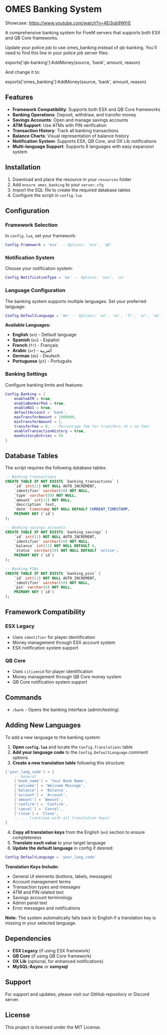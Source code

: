 # OMES Banking System

Showcase: https://www.youtube.com/watch?v=4Ei3ub9WfrE

A comprehensive banking system for FiveM servers that supports both ESX and QB Core frameworks.


Update your police job to use omes_banking instead of qb-banking. You'll need to find this line in your police job server files:

exports['qb-banking']:AddMoney(source, 'bank', amount, reason)

And change it to:

exports['omes_banking']:AddMoney(source, 'bank', amount, reason)


## Features

- **Framework Compatibility**: Supports both ESX and QB Core frameworks
- **Banking Operations**: Deposit, withdraw, and transfer money
- **Savings Accounts**: Open and manage savings accounts
- **ATM Support**: Use ATMs with PIN verification
- **Transaction History**: Track all banking transactions
- **Balance Charts**: Visual representation of balance history
- **Notification System**: Supports ESX, QB Core, and OX Lib notifications
- **Multi-language Support**: Supports 6 languages with easy expansion system

## Installation

1. Download and place the resource in your `resources` folder
2. Add `ensure omes_banking` to your `server.cfg`
3. Import the SQL file to create the required database tables
4. Configure the script in `config.lua`

## Configuration

### Framework Selection

In `config.lua`, set your framework:

```lua
Config.Framework = 'esx' -- Options: 'esx', 'qb'
```

### Notification System

Choose your notification system:

```lua
Config.NotificationType = 'ox' -- Options: 'esx', 'ox'
```

### Language Configuration

The banking system supports multiple languages. Set your preferred language:

```lua
Config.DefaultLanguage = 'en' -- Options: 'en', 'es', 'fr', 'ar', 'de', 'pt'
```

**Available Languages:**
- **English** (`en`) - Default language
- **Spanish** (`es`) - Español
- **French** (`fr`) - Français  
- **Arabic** (`ar`) - العربية
- **German** (`de`) - Deutsch
- **Portuguese** (`pt`) - Português

### Banking Settings

Configure banking limits and features:

```lua
Config.Banking = {
    enableATM = true,
    enableBankerPed = true,
    enableNUI = true,
    defaultAccount = 'bank',
    maxTransferAmount = 1000000,
    minTransferAmount = 1,
    transferFee = 0, -- Percentage fee for transfers (0 = no fee)
    enableTransactionHistory = true,
    maxHistoryEntries = 50
}
```

## Database Tables

The script requires the following database tables:

```sql
-- Banking transactions
CREATE TABLE IF NOT EXISTS `banking_transactions` (
    `id` int(11) NOT NULL AUTO_INCREMENT,
    `identifier` varchar(50) NOT NULL,
    `type` varchar(50) NOT NULL,
    `amount` int(11) NOT NULL,
    `description` text,
    `date` timestamp NOT NULL DEFAULT CURRENT_TIMESTAMP,
    PRIMARY KEY (`id`)
);

-- Banking savings accounts
CREATE TABLE IF NOT EXISTS `banking_savings` (
    `id` int(11) NOT NULL AUTO_INCREMENT,
    `identifier` varchar(50) NOT NULL,
    `balance` int(11) NOT NULL DEFAULT 0,
    `status` varchar(20) NOT NULL DEFAULT 'active',
    PRIMARY KEY (`id`)
);

-- Banking PINs
CREATE TABLE IF NOT EXISTS `banking_pins` (
    `id` int(11) NOT NULL AUTO_INCREMENT,
    `identifier` varchar(50) NOT NULL,
    `pin` varchar(4) NOT NULL,
    PRIMARY KEY (`id`)
);
```

## Framework Compatibility

### ESX Legacy
- Uses `identifier` for player identification
- Money management through ESX account system
- ESX notification system support

### QB Core
- Uses `citizenid` for player identification
- Money management through QB Core money system
- QB Core notification system support

## Commands

- `/bank` - Opens the banking interface (admin/testing)

## Adding New Languages

To add a new language to the banking system:

1. **Open `config.lua`** and locate the `Config.Translations` table
2. **Add your language code** to the `Config.DefaultLanguage` comment options
3. **Create a new translation table** following this structure:

```lua
['your_lang_code'] = {
    -- General
    ['bank_name'] = 'Your Bank Name',
    ['welcome'] = 'Welcome Message',
    ['balance'] = 'Balance',
    ['account'] = 'Account',
    ['amount'] = 'Amount',
    ['confirm'] = 'Confirm',
    ['cancel'] = 'Cancel',
    ['close'] = 'Close',
    -- ... (continue with all translation keys)
}
```

4. **Copy all translation keys** from the English (`en`) section to ensure completeness
5. **Translate each value** to your target language
6. **Update the default language** in config if desired:

```lua
Config.DefaultLanguage = 'your_lang_code'
```

**Translation Keys Include:**
- General UI elements (buttons, labels, messages)
- Account management terms
- Transaction types and messages
- ATM and PIN related text
- Savings account terminology
- Admin panel text
- Error messages and notifications

**Note:** The system automatically falls back to English if a translation key is missing in your selected language.

## Dependencies

- **ESX Legacy** (if using ESX framework)
- **QB Core** (if using QB Core framework)
- **OX Lib** (optional, for enhanced notifications)
- **MySQL-Async** or **oxmysql**

## Support

For support and updates, please visit our GitHub repository or Discord server.

## License

This project is licensed under the MIT License. 
